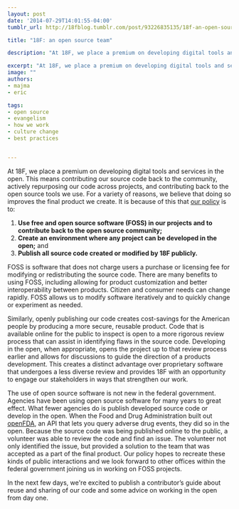 ```yaml
---
layout: post
date: '2014-07-29T14:01:55-04:00'
tumblr_url: http://18fblog.tumblr.com/post/93226835135/18f-an-open-source-team

title: "18F: an open source team"

description: "At 18F, we place a premium on developing digital tools and services in the open. This means contributing our source code back to the community, actively repurposing our code across projects, and contributing back to the open source tools we use. For a variety of reasons, we believe that doing so improves the final product we create."

excerpt: "At 18F, we place a premium on developing digital tools and services in the open. This means contributing our source code back to the community, actively repurposing our code across projects, and contributing back to the open source tools we use. For a variety of reasons, we believe that doing so improves the final product we create."
image: ""
authors:
- majma
- eric

tags:
- open source
- evangelism
- how we work
- culture change
- best practices


---
```

At 18F, we place a premium on developing digital tools and services in
the open. This means contributing our source code back to the community,
actively repurposing our code across projects, and contributing back to
the open source tools we use. For a variety of reasons, we believe that
doing so improves the final product we create. It is because of this
that [our
policy](https://github.com/18F/open-source-policy/blob/master/policy.md)
is to:

1.  **Use free and open source software (FOSS) in our projects and to
    contribute back to the open source community;**
2.  **Create an environment where any project can be developed in the
    open;** and
3.  **Publish all source code created or modified by 18F publicly.**

FOSS is software that does not charge users a purchase or licensing fee
for modifying or redistributing the source code. There are many benefits
to using FOSS, including allowing for product customization and better
interoperability between products. Citizen and consumer needs can change
rapidly. FOSS allows us to modify software iteratively and to quickly
change or experiment as needed.

Similarly, openly publishing our code creates cost-savings for the
American people by producing a more secure, reusable product. Code that
is available online for the public to inspect is open to a more rigorous
review process that can assist in identifying flaws in the source code.
Developing in the open, when appropriate, opens the project up to that
review process earlier and allows for discussions to guide the direction
of a products development. This creates a distinct advantage over
proprietary software that undergoes a less diverse review and provides
18F with an opportunity to engage our stakeholders in ways that
strengthen our work.

The use of open source software is not new in the federal government.
Agencies have been using open source software for many years to great
effect. What fewer agencies do is publish developed source code or
develop in the open. When the Food and Drug Administration built out
[openFDA](https://open.fda.gov), an API that lets you query adverse drug
events, they did so in the open. Because the source code was being
published online to the public, a volunteer was able to review the code
and find an issue. The volunteer not only identified the issue, but
provided a solution to the team that was accepted as a part of the final
product. Our policy hopes to recreate these kinds of public interactions
and we look forward to other offices within the federal government
joining us in working on FOSS projects.

In the next few days, we're excited to publish a contributor’s guide
about reuse and sharing of our code and some advice on working in the
open from day one.
